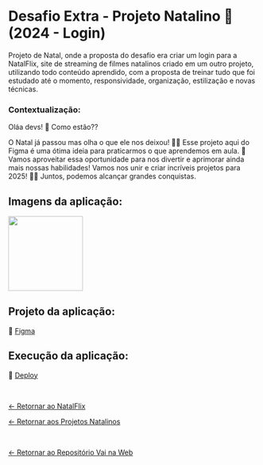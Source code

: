 # Desafio Extra - Projeto Natalino 🎅(2024 - Login)

Projeto de Natal, onde a proposta do desafio era criar um login para a NatalFlix, site de streaming de filmes natalinos criado em um outro projeto, utilizando todo conteúdo aprendido, com a proposta de treinar tudo que foi estudado até o momento, responsividade, organização, estilização e novas técnicas.

### Contextualização:

Oláa devs! 🌟 Como estão??    

O Natal já passou mas olha o que ele nos deixou! 🎅🎄 
Esse projeto aqui do Figma é uma ótima ideia para praticarmos o que aprendemos em aula. 🚀 
Vamos aproveitar essa oportunidade para nos divertir e aprimorar ainda mais nossas habilidades!
Vamos nos unir e criar incríveis projetos para 2025! 💪🚀 
Juntos, podemos alcançar grandes conquistas.

## Imagens da aplicação:

<div align="left">
 <img src="" height="150" />
</div>

## Projeto da aplicação:

📌 [Figma](https://www.figma.com/design/5GZiDiMXLdazvjzjOqF3Pw/NatalFlix-(Copy)?node-id=0-1&p=f&t=tBZRGeWi8hrKQ7rl-0)

## Execução da aplicação:

📌 [Deploy]()

 <br>

[<- Retornar ao NatalFlix ](https://github.com/GilvanPOliveira/VaiNaWeb/tree/main/ProjetoNatal/2024)
 

[<- Retornar aos Projetos Natalinos ](https://github.com/GilvanPOliveira/VaiNaWeb/tree/main/ProjetoNatal)

 <br>
 
[<- Retornar ao Repositório Vai na Web](https://github.com/GilvanPOliveira/VaiNaWeb)




